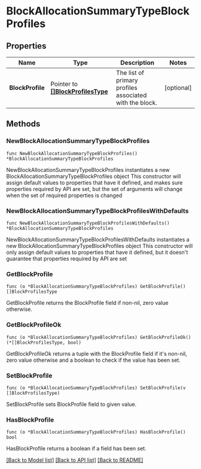# BlockAllocationSummaryTypeBlockProfiles

## Properties

Name | Type | Description | Notes
------------ | ------------- | ------------- | -------------
**BlockProfile** | Pointer to [**[]BlockProfilesType**](BlockProfilesType.md) | The list of primary profiles associated with the block. | [optional] 

## Methods

### NewBlockAllocationSummaryTypeBlockProfiles

`func NewBlockAllocationSummaryTypeBlockProfiles() *BlockAllocationSummaryTypeBlockProfiles`

NewBlockAllocationSummaryTypeBlockProfiles instantiates a new BlockAllocationSummaryTypeBlockProfiles object
This constructor will assign default values to properties that have it defined,
and makes sure properties required by API are set, but the set of arguments
will change when the set of required properties is changed

### NewBlockAllocationSummaryTypeBlockProfilesWithDefaults

`func NewBlockAllocationSummaryTypeBlockProfilesWithDefaults() *BlockAllocationSummaryTypeBlockProfiles`

NewBlockAllocationSummaryTypeBlockProfilesWithDefaults instantiates a new BlockAllocationSummaryTypeBlockProfiles object
This constructor will only assign default values to properties that have it defined,
but it doesn't guarantee that properties required by API are set

### GetBlockProfile

`func (o *BlockAllocationSummaryTypeBlockProfiles) GetBlockProfile() []BlockProfilesType`

GetBlockProfile returns the BlockProfile field if non-nil, zero value otherwise.

### GetBlockProfileOk

`func (o *BlockAllocationSummaryTypeBlockProfiles) GetBlockProfileOk() (*[]BlockProfilesType, bool)`

GetBlockProfileOk returns a tuple with the BlockProfile field if it's non-nil, zero value otherwise
and a boolean to check if the value has been set.

### SetBlockProfile

`func (o *BlockAllocationSummaryTypeBlockProfiles) SetBlockProfile(v []BlockProfilesType)`

SetBlockProfile sets BlockProfile field to given value.

### HasBlockProfile

`func (o *BlockAllocationSummaryTypeBlockProfiles) HasBlockProfile() bool`

HasBlockProfile returns a boolean if a field has been set.


[[Back to Model list]](../README.md#documentation-for-models) [[Back to API list]](../README.md#documentation-for-api-endpoints) [[Back to README]](../README.md)


